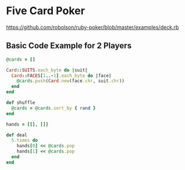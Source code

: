 # Five Card Poker

https://github.com/robolson/ruby-poker/blob/master/examples/deck.rb

## Basic Code Example for 2 Players
```ruby
@cards = []

Card::SUITS.each_byte do |suit|
  Card::FACES[1..-1].each_byte do |face|
    @cards.push(Card.new(face.chr, suit.chr))
  end
end

def shuffle
  @cards = @cards.sort_by { rand }
end

hands = [[], []]

def deal
  5.times do
    hands[0] << @cards.pop
    hands[1] << @cards.pop
  end
end
```
